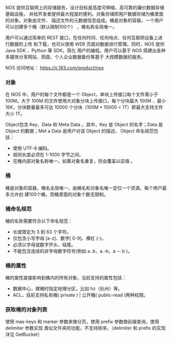 NOS 提供互联网上的存储服务，设计目标是高度可伸缩、高可靠的廉价数据存储基础设施， 并给开发者提供最大程度的便利。对象存储把用户数据存储为桶里面的对象。对象由文件、 描述文件的元数据信息组成。桶是对象的容器，一个用户可以创建多个桶（默认限制100个） ，桶名称全局唯一。

用户可以通过简单的 REST 接口，在任何时间、任何地点、任何互联网设备上进行数据的上传 和下载，也可以使用 WEB 页面对数据进行管理。同时，NOS 提供 Java SDK 、Python 等 SDK，简化 用户的编程。用户可以基于 NOS 搭建出各种多媒体分享网站、网盘、个人企业数据备份等基于 大规模数据的服务。

NOS 访问地址： https://c.163.com/product/nos

### **对象**

在 NOS 中，用户的每个文件都是一个 Object，单块上传接口每个文件需小于 100M。大于 100M 的文件使用大对象分块上传接口，每个分块最大 100M 、最小 16K，分块数量最多可达 10000 个分块（100M * 10000 = 1T）即最大支持文件大小 1T。

Object包含 Key、Data 和 Meta Data 。其中，Key 是 Object 的名字；Data 是 Object 的数据；Met a Data 是用户对该 Object 的描述。 Object 命名规范包括：

* 使用 UTF-8 编码。
* 规则长度必须在 1-1000 字节之间。
* 在桶内部对象名称唯一，如果对象名重复，则会覆盖以前值 。

### **桶**

桶是对象的容器，桶名全局唯一，由桶名和对象名唯一定位一个资源。每个用户最多允许创 建100个桶，而桶里面的对象个数无限制。

### **桶命名规范**

桶的名称需要符合以下命名规范：

* 长度限定为 3 到 63 个字符。
* 仅包含小写字母 [a-z]、数字[ 0-9]、横杠 (-)。
* 必须以字母或数字开头、结尾。
* 不能包含连续的非字母数字符号(例如 a..b，a.-b，a -- b )。

### **桶的属性**

桶的属性直接影响到桶内的所有对象，当前支持的属性包括：

* 数据中心，建桶时指定地理分区，比如 hz（杭州）等。
* ACL，目前支持私有桶( private ) | 公开桶( public-read )两种权限。

### **获取桶的对象列表**

使用 max-keys 和 marker 参数来做分页，使用 prefix 参数做前缀查询，使用 delimiter 参数实现 类似文件夹的功能，不支持排序。（delimiter 和 prefix 的实现详见 GetBucket）